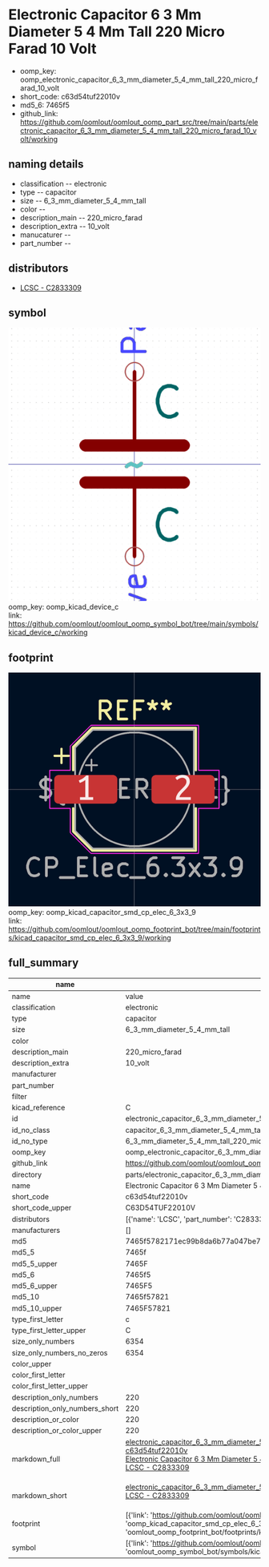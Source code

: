 # Electronic Capacitor 6 3 Mm Diameter 5 4 Mm Tall 220 Micro Farad 10 Volt

  
* oomp_key: oomp_electronic_capacitor_6_3_mm_diameter_5_4_mm_tall_220_micro_farad_10_volt 
* short_code: c63d54tuf22010v
* md5_6: 7465f5  
* github_link: https://github.com/oomlout/oomlout_oomp_part_src/tree/main/parts/electronic_capacitor_6_3_mm_diameter_5_4_mm_tall_220_micro_farad_10_volt/working  
## naming details
* classification -- electronic
* type -- capacitor
* size -- 6_3_mm_diameter_5_4_mm_tall
* color -- 
* description_main -- 220_micro_farad
* description_extra -- 10_volt
* manucaturer -- 
* part_number -- 

## distributors
* [LCSC - C2833309](https://lcsc.com/product-detail/C2833309.html)   


## symbol

![](symbol/0/working/working_600.png)  
oomp_key: oomp_kicad_device_c  
link: https://github.com/oomlout/oomlout_oomp_symbol_bot/tree/main/symbols/kicad_device_c/working  

## footprint

![](footprint/0/working/working_600.png)  
oomp_key: oomp_kicad_capacitor_smd_cp_elec_6_3x3_9  
link: https://github.com/oomlout/oomlout_oomp_footprint_bot/tree/main/footprints/kicad_capacitor_smd_cp_elec_6_3x3_9/working  

## full_summary
| name | value | 
| --- | --- | 
| name | value | 
| classification | electronic | 
| type | capacitor | 
| size | 6_3_mm_diameter_5_4_mm_tall | 
| color |  | 
| description_main | 220_micro_farad | 
| description_extra | 10_volt | 
| manufacturer |  | 
| part_number |  | 
| filter |  | 
| kicad_reference | C | 
| id | electronic_capacitor_6_3_mm_diameter_5_4_mm_tall_220_micro_farad_10_volt | 
| id_no_class | capacitor_6_3_mm_diameter_5_4_mm_tall_220_micro_farad_10_volt | 
| id_no_type | 6_3_mm_diameter_5_4_mm_tall_220_micro_farad_10_volt | 
| oomp_key | oomp_electronic_capacitor_6_3_mm_diameter_5_4_mm_tall_220_micro_farad_10_volt | 
| github_link | https://github.com/oomlout/oomlout_oomp_part_src/tree/main/parts/electronic_capacitor_6_3_mm_diameter_5_4_mm_tall_220_micro_farad_10_volt/working | 
| directory | parts/electronic_capacitor_6_3_mm_diameter_5_4_mm_tall_220_micro_farad_10_volt | 
| name | Electronic Capacitor 6 3 Mm Diameter 5 4 Mm Tall 220 Micro Farad 10 Volt | 
| short_code | c63d54tuf22010v | 
| short_code_upper | C63D54TUF22010V | 
| distributors | [{'name': 'LCSC', 'part_number': 'C2833309', 'link': 'https://lcsc.com/product-detail/C2833309.html', 'id': 'distributor_lcsc'}] | 
| manufacturers | [] | 
| md5 | 7465f5782171ec99b8da6b77a047be72 | 
| md5_5 | 7465f | 
| md5_5_upper | 7465F | 
| md5_6 | 7465f5 | 
| md5_6_upper | 7465F5 | 
| md5_10 | 7465f57821 | 
| md5_10_upper | 7465F57821 | 
| type_first_letter | c | 
| type_first_letter_upper | C | 
| size_only_numbers | 6354 | 
| size_only_numbers_no_zeros | 6354 | 
| color_upper |  | 
| color_first_letter |  | 
| color_first_letter_upper |  | 
| description_only_numbers | 220 | 
| description_only_numbers_short | 220 | 
| description_or_color | 220 | 
| description_or_color_upper | 220 | 
| markdown_full | [electronic_capacitor_6_3_mm_diameter_5_4_mm_tall_220_micro_farad_10_volt](https://github.com/oomlout/oomlout_oomp_part_src/tree/main/parts/electronic_capacitor_6_3_mm_diameter_5_4_mm_tall_220_micro_farad_10_volt/working)<br>[c63d54tuf22010v](https://github.com/oomlout/oomlout_oomp_part_src/tree/main/parts/electronic_capacitor_6_3_mm_diameter_5_4_mm_tall_220_micro_farad_10_volt/working)<br>[Electronic Capacitor 6 3 Mm Diameter 5 4 Mm Tall 220 Micro Farad 10 Volt](https://github.com/oomlout/oomlout_oomp_part_src/tree/main/parts/electronic_capacitor_6_3_mm_diameter_5_4_mm_tall_220_micro_farad_10_volt/working)<br>[LCSC - C2833309<br>](https://lcsc.com/product-detail/C2833309.html)<br> | 
| markdown_short | [electronic_capacitor_6_3_mm_diameter_5_4_mm_tall_220_micro_farad_10_volt](https://github.com/oomlout/oomlout_oomp_part_src/tree/main/parts/electronic_capacitor_6_3_mm_diameter_5_4_mm_tall_220_micro_farad_10_volt/working)<br>[LCSC - C2833309<br>](https://lcsc.com/product-detail/C2833309.html)<br> | 
| footprint | [{'link': 'https://github.com/oomlout/oomlout_oomp_footprint_bot/tree/main/foootprntss/kicad_capacitor_smd_cp_elec_6_3x3_9', 'oomp_key': 'oomp_kicad_capacitor_smd_cp_elec_6_3x3_9', 'directory': 'oomlout_oomp_footprint_bot/footprints/kicad_capacitor_smd_cp_elec_6_3x3_9//working/working.kicad_mod'}] | 
| symbol | [{'link': 'https://github.com/oomlout/oomlout_oomp_symbol_bot/tree/main/symbols/kicad_device_c', 'oomp_key': 'oomp_kicad_device_c', 'directory': 'oomlout_oomp_symbol_bot/symbols/kicad_device_c//working/working.kicad_sym'}] | 
